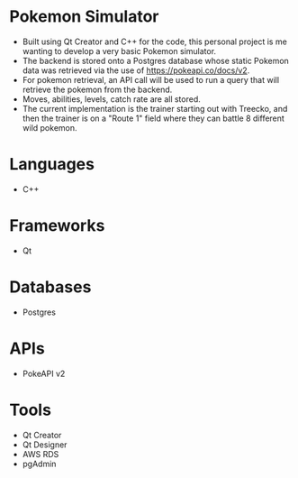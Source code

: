 # Pokemon Simulator
- Built using Qt Creator and C++ for the code, this personal project is me wanting to develop a very basic Pokemon simulator.
- The backend is stored onto a Postgres database whose static Pokemon data was retrieved via the use of https://pokeapi.co/docs/v2.
- For pokemon retrieval, an API call will be used to run a query that will retrieve the pokemon from the backend.
- Moves, abilities, levels, catch rate are all stored.
- The current implementation is the trainer starting out with Treecko, and then the trainer is on a "Route 1" field where they can battle 8 different wild pokemon.

# Languages
- C++

# Frameworks
- Qt

# Databases
- Postgres

# APIs
- PokeAPI v2

# Tools
- Qt Creator
- Qt Designer
- AWS RDS
- pgAdmin
